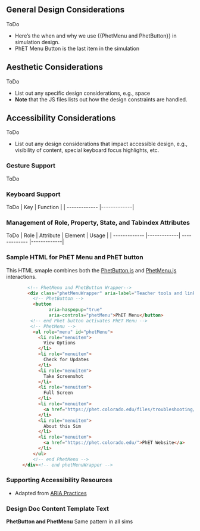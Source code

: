 ## General Design Considerations
ToDo
* Here’s the when and why we use {{PhetMenu and PhetButton}} in simulation design.
* PhET Menu Button is the last item in the simulation


## Aesthetic Considerations
ToDo
* List out any specific design considerations, e.g., space
* **Note** that the JS files lists out how the design constraints are handled.

## Accessibility Considerations
ToDo
* List out any design considerations that impact accessible design, e.g., visibility of content, special keyboard focus highlights, etc.


### Gesture Support
ToDo

### Keyboard Support
ToDo
| Key        | Function |
| ------------- |-------------|


### Management of Role, Property, State, and Tabindex Attributes
ToDo
| Role | Attribute | Element | Usage |
| ------------- |-------------| ------------- |-------------|



### Sample HTML for PhET Menu and PhET button
This HTML smaple combines both the [PhetButton.js](../js/PhetButton.js) and [PhetMenu.js](../js/PhetMenu.js) interactions.
```html
	    <!-- PhetMenu and PhetButton Wrapper-->
	    <div class="phetMenuWrapper" aria-label="Teacher tools and links">
	      <!-- PhetButton -->
		  <button
	            aria-haspopup="true"
	            aria-controls="phetMenu">PhET Menu</button>
		 <!-- end Phet button activates PhET Menu -->
		 <!-- PhetMenu -->
	      <ul role="menu" id="phetMenu">
	        <li role="menuitem">
	          View Options
	        </li>
	        <li role="menuitem">
	          Check for Updates
	        </li>
	        <li role="menuitem">
	          Take Screenshot
	        </li>
	        <li role="menuitem">
	          Full Screen
	        </li>
	        <li role="menuitem">
	          <a href="https://phet.colorado.edu/files/troubleshooting/?BIG-LONG-LINK">Report Problem</a>
	   	    </li>
	   	    <li role="menuitem">
	   	      About this Sim
	   	    </li>
	   	    <li role="menuitem">
	   	      <a href="https://phet.colorado.edu/">PhET Website</a>
	   	    </li>
	   	  </ul>
		  <!-- end PhetMenu -->
	  </div><!-- end phetMenuWrapper -->

```
### Supporting Accessibility Resources
* Adapted from [ARIA Practices]()

### Design Doc Content Template Text
**PhetButton and PhetMenu**
Same pattern in all sims


